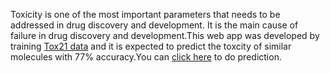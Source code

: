 Toxicity is one of the most important parameters that needs to be addressed in drug discovery and development. It is the main cause of failure in drug discovery and development.This web app was developed by training [Tox21 data](http://bioinf.jku.at/research/DeepTox/tox21.html) and it is expected to predict the toxcity of similar molecules with 77% accuracy.You can [click here](https://share.streamlit.io/gashawmg/tox21-web-app/main/Tox21.py) to do prediction.
